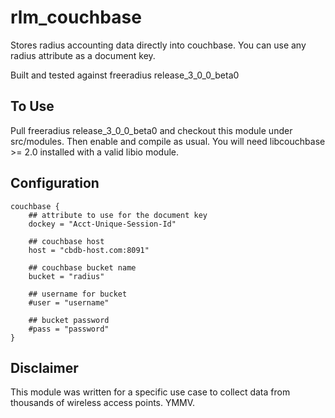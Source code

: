 rlm_couchbase
=============

Stores radius accounting data directly into couchbase. You can use any radius attribute as a document key.

Built and tested against freeradius release_3_0_0_beta0

To Use
------

Pull freeradius release_3_0_0_beta0 and checkout this module under src/modules.  Then enable and compile as usual.
You will need libcouchbase >= 2.0 installed with a valid libio module.

Configuration
-------------

    couchbase {
        ## attribute to use for the document key
        dockey = "Acct-Unique-Session-Id"

        ## couchbase host
        host = "cbdb-host.com:8091"

        ## couchbase bucket name
        bucket = "radius"

        ## username for bucket
        #user = "username"

        ## bucket password
        #pass = "password"
    }

Disclaimer
----------

This module was written for a specific use case to collect data from thousands of wireless access points.  YMMV.
